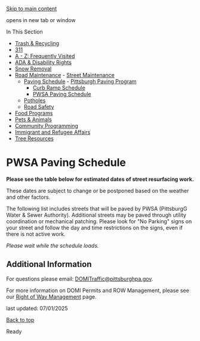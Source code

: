 [Skip to main content](https://www.pittsburghpa.gov/Resident-Services/Road-Maintenance/Paving-Schedule/PWSA-Paving-Schedule#main-content)

opens in new tab or window

In This Section

- [Trash & Recycling](https://www.pittsburghpa.gov/Resident-Services/Trash-Recycling)
- [311](https://www.pittsburghpa.gov/Resident-Services/311)
- [A - Z: Frequently Visited](https://www.pittsburghpa.gov/Resident-Services/A-Z-Frequently-Visited)
- [ADA & Disability Rights](https://www.pittsburghpa.gov/Resident-Services/ADA-Disability-Rights)
- [Snow Removal](https://www.pittsburghpa.gov/Resident-Services/Snow-Removal)
- [Road Maintenance](https://www.pittsburghpa.gov/Resident-Services/Road-Maintenance)  - [Street Maintenance](https://www.pittsburghpa.gov/Resident-Services/Road-Maintenance/Street-Maintenance)
  - [Paving Schedule](https://www.pittsburghpa.gov/Resident-Services/Road-Maintenance/Paving-Schedule)    - [Pittsburgh Paving Program](https://www.pittsburghpa.gov/Resident-Services/Road-Maintenance/Paving-Schedule/Pittsburgh-Paving-Program)
    - [Curb Ramp Schedule](https://www.pittsburghpa.gov/Resident-Services/Road-Maintenance/Paving-Schedule/Curb-Ramp-Schedule)
    - [PWSA Paving Schedule](https://www.pittsburghpa.gov/Resident-Services/Road-Maintenance/Paving-Schedule/PWSA-Paving-Schedule)
  - [Potholes](https://www.pittsburghpa.gov/Resident-Services/Road-Maintenance/Potholes)
  - [Road Safety](https://www.pittsburghpa.gov/Resident-Services/Road-Maintenance/Road-Safety)
- [Food Programs](https://www.pittsburghpa.gov/Resident-Services/Food-Programs)
- [Pets & Animals](https://www.pittsburghpa.gov/Resident-Services/Pets-Animals)
- [Community Programming](https://www.pittsburghpa.gov/Resident-Services/Community-Programming)
- [Immigrant and Refugee Affairs](https://www.pittsburghpa.gov/Resident-Services/Immigrant-and-Refugee-Affairs)
- [Tree Resources](https://www.pittsburghpa.gov/Resident-Services/Tree-Resources)

# PWSA Paving Schedule

**Please see the table below for estimated dates of street resurfacing work.**

These dates are subject to change or be postponed based on the weather and other factors.

The following list includes streets that will be paved by PWSA (PittsburgG Water & Sewer Authority). Additional streets may be paved through utility coordination or mechanical patching. Please look for "No Parking" signs on your street and follow the day and time restrictions on the signs, even if there is not active work.

_Please wait while the schedule loads._

## Additional Information

For questions please email: [DOMITraffic@pittsburghpa.gov](mailto:DOMITraffic@pittsburghpa.gov).

For more information on DOMI Permits and ROW Management, please see our [Right of Way Management](https://www.pittsburghpa.gov/Business-Development/Mobility-and-Infrastructure/Right-of-Way-Management) page.

last updated: 07/01/2025

[Back to top](https://www.pittsburghpa.gov/Resident-Services/Road-Maintenance/Paving-Schedule/PWSA-Paving-Schedule#body-top)

Ready
